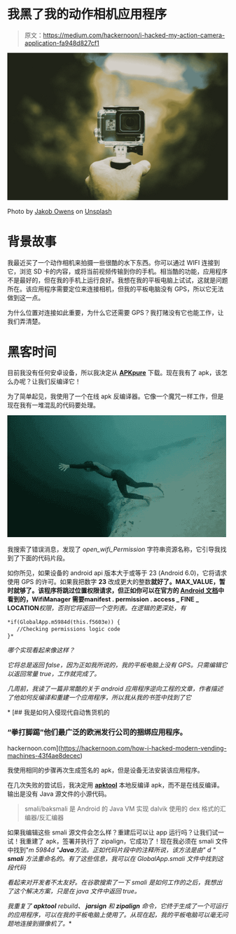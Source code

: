 # 我黑了我的动作相机应用程序

> 原文：<https://medium.com/hackernoon/i-hacked-my-action-camera-application-fa948d827cf1>

![](img/0bec8477d77a391b2dd71ebde4b53a0a.png)

Photo by [Jakob Owens](https://unsplash.com/@jakobowens1?utm_source=medium&utm_medium=referral) on [Unsplash](https://unsplash.com?utm_source=medium&utm_medium=referral)

# **背景故事**

我最近买了一个动作相机来拍摄一些很酷的水下东西。你可以通过 WIFI 连接到它，浏览 SD 卡的内容，或将当前视频传输到你的手机。相当酷的功能，应用程序不是最好的，但在我的手机上运行良好。我想在我的平板电脑上试试，这就是问题所在。该应用程序需要定位来连接相机，但我的平板电脑没有 GPS，所以它无法做到这一点。

为什么位置对连接如此重要，为什么它还需要 GPS？我打赌没有它也能工作，让我们弄清楚。

# 黑客时间

目前我没有任何安卓设备，所以我决定从 [**APKpure**](https://apkpure.com) 下载。现在我有了 apk，该怎么办呢？让我们反编译它！

为了简单起见，我使用了一个在线 apk 反编译器。它像一个魔咒一样工作，但是现在我有一堆混乱的代码要处理。

![](img/033efdc9459f43b609389601a81d3e47.png)

我搜索了错误消息，发现了 *open_wifi_Permission* 字符串资源名称，它引导我找到了下面的代码片段。

如你所见，如果设备的 android api 版本大于或等于 23 (Android 6.0)，它将请求使用 GPS 的许可。如果我把数字 **23** 改成更大的整数**就好了。MAX_VALUE，**暂时就够了。该程序将跳过位置权限请求，但正如你可以在官方的 [Android 文档](https://developer.android.com/reference/android/net/wifi/WifiManager#getConfiguredNetworks())中看到的，WifiManager 需要**manifest . permission . access _ FINE _ LOCATION***权限，否则它将返回一个空列表。在逻辑的更深处，有*

```
*if(GlobalApp.m5984d(this.f5603e)) {
   //Checking permissions logic code
}*
```

*哪个实现看起来像这样？*

*它将总是返回 false，因为正如我所说的，我的平板电脑上没有 GPS。只需编辑它以返回常量 true，工作就完成了。*

*几周前，我读了一篇非常酷的关于 android 应用程序逆向工程的文章，作者描述了他如何反编译和重建一个应用程序，所以我从我的书签中找到了它*

*[](https://hackernoon.com/how-i-hacked-modern-vending-machines-43f4ae8decec) [## 我是如何入侵现代自动售货机的

### “拳打脚踢”他们最广泛的欧洲发行公司的捆绑应用程序。

hackernoon.com](https://hackernoon.com/how-i-hacked-modern-vending-machines-43f4ae8decec) 

我使用相同的步骤再次生成签名的 apk，但是设备无法安装该应用程序。

在几次失败的尝试后，我决定用 [**apktool**](https://ibotpeaches.github.io/Apktool/) 本地反编译 apk，而不是在线反编译。输出是没有 Java 源文件的小源代码。

> smali/baksmali 是 Android 的 Java VM 实现 dalvik 使用的 dex 格式的汇编器/反汇编器

如果我编辑这些 smali 源文件会怎么样？重建后可以让 app 运行吗？让我们试一试！我重建了 apk，签署并执行了 zipalign，它成功了！现在我必须在 smali 文件中找到"*m 5984d "***Java***方法。正如代码片段中的注释所说，该方法是由" *d "* **smali** *方法重命名的。有了这些信息，我可以在 GlobalApp.smali 文件中找到这段代码**

*看起来对开发者不太友好。在谷歌搜索了一下 smali 是如何工作的之后，我想出了这个解决方案，只是在 java 文件中返回 true。*

*我重复了 **apktool** rebuild、 **jarsign** 和 **zipalign** 命令，它终于生成了一个可运行的应用程序，可以在我的平板电脑上使用了。从现在起，我的平板电脑可以毫无问题地连接到摄像机了。**